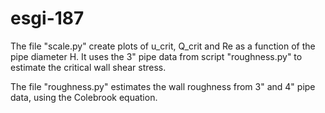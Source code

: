 # esgi-187

The file "scale.py" create plots of u_crit, Q_crit and Re as a function of the pipe diameter H. It uses the 3" pipe data from script "roughness.py" to estimate the critical wall shear stress.

The file "roughness.py" estimates the wall roughness from 3" and 4" pipe data, using the Colebrook equation.
